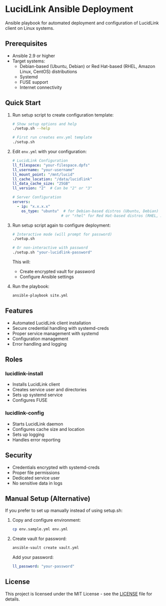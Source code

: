 # LucidLink Ansible Deployment

Ansible playbook for automated deployment and configuration of LucidLink client on Linux systems.

## Prerequisites

- Ansible 2.9 or higher
- Target systems:
  - Debian-based (Ubuntu, Debian) or Red Hat-based (RHEL, Amazon Linux, CentOS) distributions
  - Systemd
  - FUSE support
  - Internet connectivity

## Quick Start

1. Run setup script to create configuration template:
   ```bash
   # Show setup options and help
   ./setup.sh --help

   # First run creates env.yml template
   ./setup.sh
   ```

2. Edit `env.yml` with your configuration:
   ```yaml
   # LucidLink Configuration
   ll_filespace: "your-filespace.dpfs"
   ll_username: "your-username"
   ll_mount_point: "/mnt/lucid"
   ll_cache_location: "/data/lucidlink"
   ll_data_cache_size: "25GB"
   ll_version: "2"  # Can be "2" or "3"

   # Server Configuration
   servers:
     - ip: "x.x.x.x"
       os_type: "ubuntu"  # for Debian-based distros (Ubuntu, Debian)
                         # or "rhel" for Red Hat-based distros (RHEL, Amazon Linux, CentOS)
   ```

3. Run setup script again to configure deployment:
   ```bash
   # Interactive mode (will prompt for password)
   ./setup.sh

   # Or non-interactive with password
   ./setup.sh "your-lucidlink-password"
   ```
   This will:
   - Create encrypted vault for password
   - Configure Ansible settings

4. Run the playbook:
   ```bash
   ansible-playbook site.yml
   ```

## Features

- Automated LucidLink client installation
- Secure credential handling with systemd-creds
- Proper service management with systemd
- Configuration management
- Error handling and logging

## Roles

### lucidlink-install
- Installs LucidLink client
- Creates service user and directories
- Sets up systemd service
- Configures FUSE

### lucidlink-config  
- Starts LucidLink daemon
- Configures cache size and location
- Sets up logging
- Handles error reporting

## Security

- Credentials encrypted with systemd-creds
- Proper file permissions
- Dedicated service user
- No sensitive data in logs

## Manual Setup (Alternative)

If you prefer to set up manually instead of using setup.sh:

1. Copy and configure environment:
   ```bash
   cp env.sample.yml env.yml
   ```

2. Create vault for password:
   ```bash
   ansible-vault create vault.yml
   ```
   Add your password:
   ```yaml
   ll_password: "your-password"
   ```

## License

This project is licensed under the MIT License - see the [LICENSE](LICENSE) file for details.